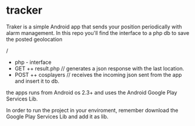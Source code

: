 tracker
=======

Traker is a simple Android app that sends your position periodically with alarm management.
In this repo you'll find the interface to a php db to save the posted geolocation


/
+ php - interface
+ GET
++ result.php // generates a json response with the last location.
+ POST
++ cosplayers // receives the incoming json sent from the app and insert it to db.

the apps runs from Android os 2.3+ and uses the Android Google Play Services Lib.

In order to run the project in your enviroment, remember download the Google Play Services Lib and add it as lib.



